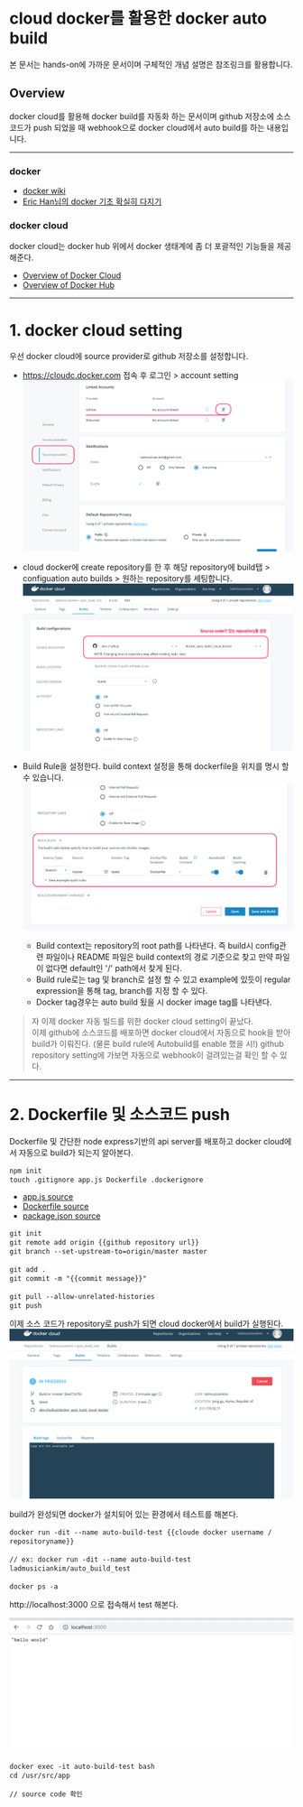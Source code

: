 # cloud docker를 활용한 docker auto build
본 문서는 hands-on에 가까운 문서이며 구체적인 개념 설명은 참조링크를 활용합니다.  

## Overview
docker cloud를 활용해 docker build를 자동화 하는 문서이며 github 저장소에 소스코드가 push 되었을 때 webhook으로 docker cloud에서 auto build를 하는 내용입니다.

---
### docker  
- [docker wiki](https://en.wikipedia.org/wiki/Docker_(software))  
- [Eric Han님의 docker 기초 확실히 다지기](https://futurecreator.github.io/2018/11/16/docker-container-basics/?fbclid=IwAR1arjnFYoFXDqPp4ZBTSiZJcHFiZpbsUSEfjQT19u9uwhz-GH2s4Gg_FPs)


### docker cloud  
docker cloud는 docker hub 위에서 docker 생태계에 좀 더 포괄적인 기능들을 제공해준다. 

  - [Overview of Docker Cloud](https://docs.docker.com/docker-cloud/)  
  - [Overview of Docker Hub](https://docs.docker.com/docker-hub/)

---
# 1. docker cloud setting
우선 docker cloud에 source provider로 github 저장소를 설정합니다.

- https://cloudc.docker.com 접속 후 로그인 > account setting
![cloud_docker_source_provider](/docker_auto_build_cloud_docker/images/cloud_docker_source_provider.png)

-  cloud docker에 create repository를 한 후 해당 repository에 build탭 > configuation auto builds > 원하는 repository를 세팅합니다.
![cloud_docker_build_config_1](/docker_auto_build_cloud_docker/images/cloud_docker_build_config_1.png)

- Build Rule을 설정한다.
build context 설정을 통해 dockerfile을 위치를 명시 할 수 있습니다.
![cloud_docker_build_config_2](/docker_auto_build_cloud_docker/images/cloud_docker_build_config_2.png)
  * Build context는 repository의 root path를 나타낸다. 즉 build시 config관련 파일이나 README 파일은 build context의 경로 기준으로 찾고 만약 파일이 없다면 default인 '/' path에서 찾게 된다.
  * Build rule로는 tag 및 branch로 설정 할 수 있고 example에 있듯이 regular expression을 통해 tag, branch를 지정 할 수 있다.
  * Docker tag경우는 auto build 됬을 시 docker image tag를 나타낸다.



> 자 이제 docker 자동 빌드를 위한 docker cloud setting이 끝났다.  
이제 github에 소스코드를 배포하면 docker cloud에서 자동으로 hook을 받아 build가 이뤄진다. (물론 build rule에 Autobuild를 enable 했을 시!)
github repository setting에 가보면 자동으로 webhook이 걸려있는걸 확인 할 수 있다.

---

# 2. Dockerfile 및 소스코드 push

Dockerfile 및 간단한 node express기반의 api server를 배포하고 docker cloud에서 자동으로 build가 되는지 알아본다.

```
npm init
touch .gitignore app.js Dockerfile .dockerignore
```
- [app.js source](https://github.com/dev-chulbuji/DevOps_Seongnam/blob/master/docker_auto_build_cloud_docker/app.js)
- [Dockerfile source](https://github.com/dev-chulbuji/DevOps_Seongnam/blob/master/docker_auto_build_cloud_docker/Dockerfile)
- [package.json source](https://github.com/dev-chulbuji/DevOps_Seongnam/blob/master/docker_auto_build_cloud_docker/package.json) 

```
git init
git remote add origin {{github repository url}}
git branch --set-upstream-to=origin/master master

git add .
git commit -m "{{commit message}}"

git pull --allow-unrelated-histories
git push
```

이제 소스 코드가 repository로 push가 되면 cloud docker에서 build가 실행된다.
![cloud_docker_build_config_2](/docker_auto_build_cloud_docker/images/cloud_docker_build.png)



build가 완성되면 docker가 설치되어 있는 환경에서 테스트를 해본다.
```
docker run -dit --name auto-build-test {{cloude docker username / repositoryname}}

// ex: docker run -dit --name auto-build-test ladmusiciankim/auto_build_test

docker ps -a
```

http://localhost:3000 으로 접속해서 test 해본다.

![chceck localhost](/docker_auto_build_cloud_docker/images/localhost_3000.png)
```
docker exec -it auto-build-test bash
cd /usr/src/app

// source code 확인
```